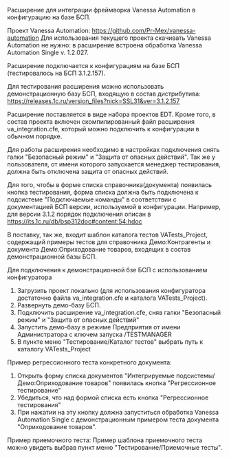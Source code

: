 Расширение для интеграции фреймворка Vanessa Automation в конфигурацию на базе БСП.

Проект Vanessa Automation: https://github.com/Pr-Mex/vanessa-automation 
Для использования текущего проекта скачивать Vanessa Automation не нужно: в расширение встроена обработка Vanessa Automation Single v. 1.2.027.

  Расширение подключается к конфигурациям на базе БСП (тестировалось на БСП 3.1.2.157).

  Для тестирования расширения можно использовать демонстрационную базу БСП, входящую в состав дистрибутива: 
https://releases.1c.ru/version_files?nick=SSL31&ver=3.1.2.157

  Расширение поставляется в виде набора проектов EDT. Кроме того, в состав проекта включен скомпилированный файл расширения va_integration.cfe,
который можно подключить к конфигурации в обычном порядке.

  Для работы расширения необходимо в настройках подключения снять галки "Безопасный режим" и "Защита от опасных действий". Так же
у пользователя, от имени которого запускается менеджер тестирования, должна быть отключена защита от опасных действий.

  Для того, чтобы в форме списка справочника(документа) появилась кнопка тестирования, форма списка должна быть подключена 
к подсистеме "Подключаемые команды" в соответствии с документацией БСП версии, используемой в конфигурации. Например, для версии 3.1.2 
порядок подключения описан в https://its.1c.ru/db/bsp312doc#content:54:hdoc

  В поставку, так же, входит шаблон каталога тестов VATests_Project, содержащий примеры тестов для справочника Демо:Контрагенты
и документа Демо:Оприходование товаров, входящих в состав демонстрационной базы БСП.

Для подключения к демонстрационной бзе БСП с использованием конфигуратора

1) Загрузить проект локально (для использования конфигуратора достаточно файла va_integration.cfe и каталога VATests_Project).
2) Развернуть демо-базу БСП.
3) Подключить расширение va_integration.cfe, сняв галки "Безопасный режим" и "Защита от опасных действий"
4) Запустить демо-базу в режиме Предприятия от имени Администратора с ключем запуска /TESTMANAGER
5) В пункте меню "Тестирование/Каталог тестов" выбрать путь к каталогу VATests_Project

Пример регрессионного теста конкретного документа:
1) Открыть форму списка документов "Интегрируемые подсистемы/Демо:Оприходование товаров" появилась кнопка "Регрессионное тестирование"
2) Убедиться, что над формой списка есть кнопка "Регрессионное тестирования"
3) При нажатии на эту кнопку должна запуститься обработка Vanessa Automation Single с демонстрационным примером теста документа "Оприходование товаров".

Пример приемочного теста:
Пример шаблона приемочного теста можно увидеть выбрав пункт меню "Тестирование/Приемочные тесты". 





